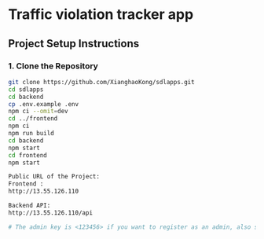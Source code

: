 # Traffic violation tracker app

## Project Setup Instructions

### 1. Clone the Repository
```bash
git clone https://github.com/XianghaoKong/sdlapps.git
cd sdlapps
cd backend
cp .env.example .env  
npm ci --omit=dev
cd ../frontend
npm ci
npm run build
cd backend
npm start
cd frontend
npm start

Public URL of the Project:
Frontend :
http://13.55.126.110

Backend API:
http://13.55.126.110/api

# The admin key is <123456> if you want to register as an admin, also specified in .env.example

